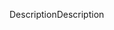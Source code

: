 <span data-ttu-id="aa7f2-101">Description</span><span class="sxs-lookup"><span data-stu-id="aa7f2-101">Description</span></span>
